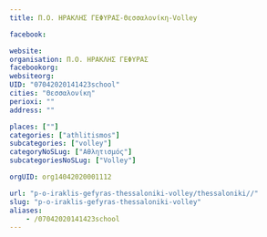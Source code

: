 ```yaml
---
title: Π.Ο. ΗΡΑΚΛΗΣ ΓΕΦΥΡΑΣ-Θεσσαλονίκη-Volley

facebook:

website:
organisation: Π.Ο. ΗΡΑΚΛΗΣ ΓΕΦΥΡΑΣ
facebookorg:
websiteorg:
UID: "07042020141423school"
cities: "Θεσσαλονίκη"
perioxi: ""
address: ""

places: [""]
categories: ["athlitismos"]
subcategories: ["volley"]
categoryNoSLug: ["Αθλητισμός"]
subcategoriesNoSLug: ["Volley"]

orgUID: org14042020001112

url: "p-o-iraklis-gefyras-thessaloniki-volley/thessaloniki//"
slug: "p-o-iraklis-gefyras-thessaloniki-volley"
aliases:
    - /07042020141423school
---
```





